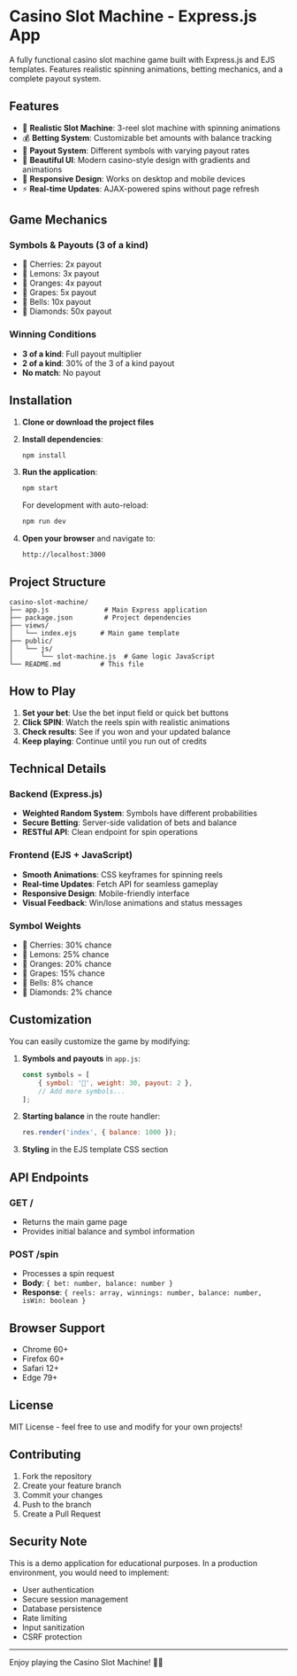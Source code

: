 # Casino Slot Machine - Express.js App

A fully functional casino slot machine game built with Express.js and EJS templates. Features realistic spinning animations, betting mechanics, and a complete payout system.

## Features

- 🎰 **Realistic Slot Machine**: 3-reel slot machine with spinning animations
- 💰 **Betting System**: Customizable bet amounts with balance tracking
- 🎯 **Payout System**: Different symbols with varying payout rates
- 🎨 **Beautiful UI**: Modern casino-style design with gradients and animations
- 📱 **Responsive Design**: Works on desktop and mobile devices
- ⚡ **Real-time Updates**: AJAX-powered spins without page refresh

## Game Mechanics

### Symbols & Payouts (3 of a kind)
- 🍒 Cherries: 2x payout
- 🍋 Lemons: 3x payout
- 🍊 Oranges: 4x payout
- 🍇 Grapes: 5x payout
- 🔔 Bells: 10x payout
- 💎 Diamonds: 50x payout

### Winning Conditions
- **3 of a kind**: Full payout multiplier
- **2 of a kind**: 30% of the 3 of a kind payout
- **No match**: No payout

## Installation

1. **Clone or download the project files**

2. **Install dependencies**:
   ```bash
   npm install
   ```

3. **Run the application**:
   ```bash
   npm start
   ```
   
   For development with auto-reload:
   ```bash
   npm run dev
   ```

4. **Open your browser** and navigate to:
   ```
   http://localhost:3000
   ```

## Project Structure

```
casino-slot-machine/
├── app.js              # Main Express application
├── package.json        # Project dependencies
├── views/
│   └── index.ejs      # Main game template
├── public/
│   └── js/
│       └── slot-machine.js  # Game logic JavaScript
└── README.md          # This file
```

## How to Play

1. **Set your bet**: Use the bet input field or quick bet buttons
2. **Click SPIN**: Watch the reels spin with realistic animations
3. **Check results**: See if you won and your updated balance
4. **Keep playing**: Continue until you run out of credits

## Technical Details

### Backend (Express.js)
- **Weighted Random System**: Symbols have different probabilities
- **Secure Betting**: Server-side validation of bets and balance
- **RESTful API**: Clean endpoint for spin operations

### Frontend (EJS + JavaScript)
- **Smooth Animations**: CSS keyframes for spinning reels
- **Real-time Updates**: Fetch API for seamless gameplay
- **Responsive Design**: Mobile-friendly interface
- **Visual Feedback**: Win/lose animations and status messages

### Symbol Weights
- 🍒 Cherries: 30% chance
- 🍋 Lemons: 25% chance
- 🍊 Oranges: 20% chance
- 🍇 Grapes: 15% chance
- 🔔 Bells: 8% chance
- 💎 Diamonds: 2% chance

## Customization

You can easily customize the game by modifying:

1. **Symbols and payouts** in `app.js`:
   ```javascript
   const symbols = [
       { symbol: '🍒', weight: 30, payout: 2 },
       // Add more symbols...
   ];
   ```

2. **Starting balance** in the route handler:
   ```javascript
   res.render('index', { balance: 1000 });
   ```

3. **Styling** in the EJS template CSS section

## API Endpoints

### GET /
- Returns the main game page
- Provides initial balance and symbol information

### POST /spin
- Processes a spin request
- **Body**: `{ bet: number, balance: number }`
- **Response**: `{ reels: array, winnings: number, balance: number, isWin: boolean }`

## Browser Support

- Chrome 60+
- Firefox 60+
- Safari 12+
- Edge 79+

## License

MIT License - feel free to use and modify for your own projects!

## Contributing

1. Fork the repository
2. Create your feature branch
3. Commit your changes
4. Push to the branch
5. Create a Pull Request

## Security Note

This is a demo application for educational purposes. In a production environment, you would need to implement:
- User authentication
- Secure session management
- Database persistence
- Rate limiting
- Input sanitization
- CSRF protection

---

Enjoy playing the Casino Slot Machine! 🎰✨
